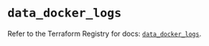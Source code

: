 # `data_docker_logs`

Refer to the Terraform Registry for docs: [`data_docker_logs`](https://registry.terraform.io/providers/kreuzwerker/docker/3.2.0/docs/data-sources/logs).
